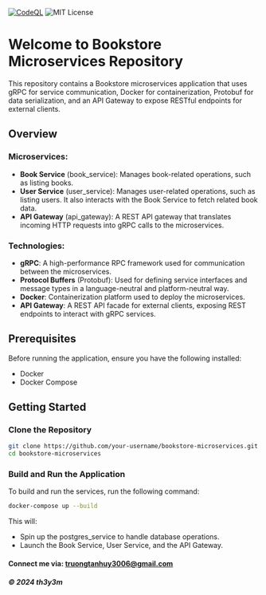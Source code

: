 [![CodeQL](https://github.com/th3y3m/book-store-grpc/actions/workflows/github-code-scanning/codeql/badge.svg)](https://github.com/th3y3m/book-store-grpc/actions/workflows/github-code-scanning/codeql)
![MIT License](https://img.shields.io/badge/License-MIT-yellow.svg)

# Welcome to Bookstore Microservices Repository

This repository contains a Bookstore microservices application that uses gRPC for service communication, Docker for containerization, Protobuf for data serialization, and an API Gateway to expose RESTful endpoints for external clients.

## Overview

### Microservices:
- **Book Service** (book_service): Manages book-related operations, such as listing books.
- **User Service** (user_service): Manages user-related operations, such as listing users. It also interacts with the Book Service to fetch related book data.
- **API Gateway** (api_gateway): A REST API gateway that translates incoming HTTP requests into gRPC calls to the microservices.

### Technologies:
- **gRPC**: A high-performance RPC framework used for communication between the microservices.
- **Protocol Buffers** (Protobuf): Used for defining service interfaces and message types in a language-neutral and platform-neutral way.
- **Docker**: Containerization platform used to deploy the microservices.
- **API Gateway**: A REST API facade for external clients, exposing REST endpoints to interact with gRPC services.

## Prerequisites

Before running the application, ensure you have the following installed:

- Docker
- Docker Compose

## Getting Started

### Clone the Repository

```bash
git clone https://github.com/your-username/bookstore-microservices.git
cd bookstore-microservices
```

### Build and Run the Application
To build and run the services, run the following command:

```bash
docker-compose up --build
```

This will:

- Spin up the postgres_service to handle database operations.
- Launch the Book Service, User Service, and the API Gateway.

#### Connect me via: truongtanhuy3006@gmail.com

##### &#169; 2024 th3y3m

